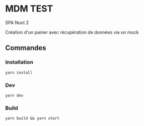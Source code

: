 # MDM TEST

SPA Nuxt 2

Création d'un panier avec récupération de données via un mock

## Commandes
### Installation

`yarn install`

### Dev

`yarn dev`

### Build

`yarn build && yarn start`